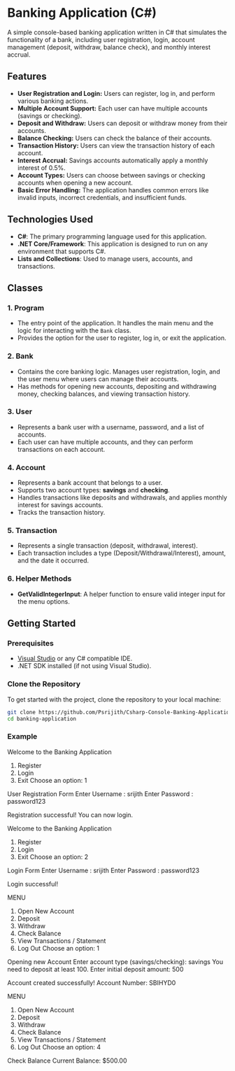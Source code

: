 # Banking Application (C#)

A simple console-based banking application written in C# that simulates the functionality of a bank, including user registration, login, account management (deposit, withdraw, balance check), and monthly interest accrual.

## Features

- **User Registration and Login:** Users can register, log in, and perform various banking actions.
- **Multiple Account Support:** Each user can have multiple accounts (savings or checking).
- **Deposit and Withdraw:** Users can deposit or withdraw money from their accounts.
- **Balance Checking:** Users can check the balance of their accounts.
- **Transaction History:** Users can view the transaction history of each account.
- **Interest Accrual:** Savings accounts automatically apply a monthly interest of 0.5%.
- **Account Types:** Users can choose between savings or checking accounts when opening a new account.
- **Basic Error Handling:** The application handles common errors like invalid inputs, incorrect credentials, and insufficient funds.

## Technologies Used

- **C#**: The primary programming language used for this application.
- **.NET Core/Framework**: This application is designed to run on any environment that supports C#.
- **Lists and Collections**: Used to manage users, accounts, and transactions.

## Classes

### 1. **Program**
   - The entry point of the application. It handles the main menu and the logic for interacting with the `Bank` class.
   - Provides the option for the user to register, log in, or exit the application.

### 2. **Bank**
   - Contains the core banking logic. Manages user registration, login, and the user menu where users can manage their accounts.
   - Has methods for opening new accounts, depositing and withdrawing money, checking balances, and viewing transaction history.

### 3. **User**
   - Represents a bank user with a username, password, and a list of accounts.
   - Each user can have multiple accounts, and they can perform transactions on each account.

### 4. **Account**
   - Represents a bank account that belongs to a user.
   - Supports two account types: **savings** and **checking**.
   - Handles transactions like deposits and withdrawals, and applies monthly interest for savings accounts.
   - Tracks the transaction history.

### 5. **Transaction**
   - Represents a single transaction (deposit, withdrawal, interest).
   - Each transaction includes a type (Deposit/Withdrawal/Interest), amount, and the date it occurred.

### 6. **Helper Methods**
   - **GetValidIntegerInput**: A helper function to ensure valid integer input for the menu options.

## Getting Started

### Prerequisites

- [Visual Studio](https://visualstudio.microsoft.com/) or any C# compatible IDE.
- .NET SDK installed (if not using Visual Studio).

### Clone the Repository

To get started with the project, clone the repository to your local machine:

```bash
git clone https://github.com/Psrijith/Csharp-Console-Banking-Application.git
cd banking-application
```

### Example 
Welcome to the Banking Application
1. Register
2. Login
3. Exit
Choose an option: 1

User Registration Form
Enter Username : srijith
Enter Password : password123

Registration successful! You can now login.

Welcome to the Banking Application
1. Register
2. Login
3. Exit
Choose an option: 2

Login Form
Enter Username : srijith
Enter Password : password123

Login successful!

MENU
1. Open New Account
2. Deposit
3. Withdraw
4. Check Balance
5. View Transactions / Statement
6. Log Out
Choose an option: 1

Opening new Account
Enter account type (savings/checking): savings
You need to deposit at least 100.
Enter initial deposit amount: 500

Account created successfully! Account Number: SBIHYD0

MENU
1. Open New Account
2. Deposit
3. Withdraw
4. Check Balance
5. View Transactions / Statement
6. Log Out
Choose an option: 4

Check Balance
Current Balance: $500.00

